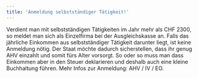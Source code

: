 ```yaml
---
title: 'Anmeldung selbstständiger Tätigkeit!'
---
```


Verdient man mit selbstständigen Tätigkeiten im Jahr mehr als CHF 2300, so meldet man sich als Einzelfirma bei der Ausgleichskasse an. Falls das jährliche Einkommen aus selbstständiger Tätigkeit darunter liegt, ist keine Anmeldung nötig. Der Staat möchte dadurch sicherstellen, dass ihr genug AHV einzahlt und somit fürs Alter vorsorgt. So oder so muss man dass Einkommen aber in den Steuer deklarieren und deshalb auch eine kleine Buchhaltung führen. Mehr Infos zur Anmeldung: AHV / IV / EO.
